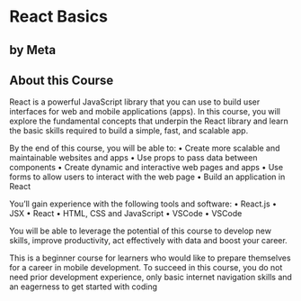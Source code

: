 # React Basics

## by Meta

## About this Course

React is a powerful JavaScript library that you can use to build user interfaces for web and mobile applications (apps). In this course, you will explore the fundamental concepts that underpin the React library and learn the basic skills required to build a simple, fast, and scalable app.

By the end of this course, you will be able to:
• Create more scalable and maintainable websites and apps
• Use props to pass data between components
• Create dynamic and interactive web pages and apps
• Use forms to allow users to interact with the web page
• Build an application in React

You’ll gain experience with the following tools and software:
• React.js
• JSX
• React
• HTML, CSS and JavaScript
• VSCode
• VSCode

You will be able to leverage the potential of this course to develop new skills, improve productivity, act effectively with data and boost your career.


This is a beginner course for learners who would like to prepare themselves for a career in mobile development. To succeed in this course, you do not need prior development experience, only basic internet navigation skills and an eagerness to get started with coding
